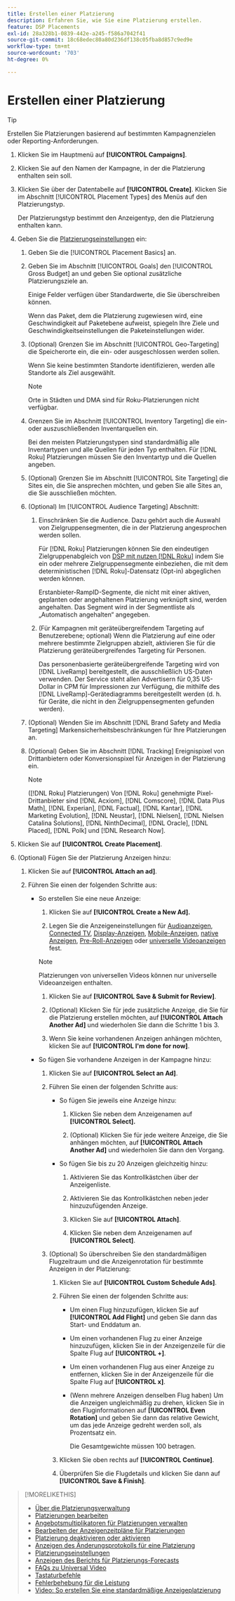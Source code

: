 ```yaml
---
title: Erstellen einer Platzierung
description: Erfahren Sie, wie Sie eine Platzierung erstellen.
feature: DSP Placements
exl-id: 28a328b1-0839-442e-a245-f586a7042f41
source-git-commit: 18c68edec80a80d236df138c05fba8d857c9ed9e
workflow-type: tm+mt
source-wordcount: '703'
ht-degree: 0%

---
```


# Erstellen einer Platzierung

>[!TIP]
>
>Erstellen Sie Platzierungen basierend auf bestimmten Kampagnenzielen oder Reporting-Anforderungen.

1. Klicken Sie im Hauptmenü auf **[!UICONTROL Campaigns]**.

1. Klicken Sie auf den Namen der Kampagne, in der die Platzierung enthalten sein soll.

1. Klicken Sie über der Datentabelle auf **[!UICONTROL Create]**. Klicken Sie im Abschnitt [!UICONTROL Placement Types] des Menüs auf den Platzierungstyp.

   Der Platzierungstyp bestimmt den Anzeigentyp, den die Platzierung enthalten kann.

1. Geben Sie die [Platzierungseinstellungen](placement-settings.md) ein:

   1. Geben Sie die [!UICONTROL Placement Basics] an.

   1. Geben Sie im Abschnitt [!UICONTROL Goals] den [!UICONTROL Gross Budget] an und geben Sie optional zusätzliche Platzierungsziele an.

      Einige Felder verfügen über Standardwerte, die Sie überschreiben können.

      Wenn das Paket, dem die Platzierung zugewiesen wird, eine Geschwindigkeit auf Paketebene aufweist, spiegeln Ihre Ziele und Geschwindigkeitseinstellungen die Paketeinstellungen wider.

   1. (Optional) Grenzen Sie im Abschnitt [!UICONTROL Geo-Targeting] die Speicherorte ein, die ein- oder ausgeschlossen werden sollen.

      Wenn Sie keine bestimmten Standorte identifizieren, werden alle Standorte als Ziel ausgewählt.

      >[!NOTE]
      >
      >Orte in Städten und DMA sind für Roku-Platzierungen nicht verfügbar.

   1. Grenzen Sie im Abschnitt [!UICONTROL Inventory Targeting] die ein- oder auszuschließenden Inventarquellen ein.

      Bei den meisten Platzierungstypen sind standardmäßig alle Inventartypen und alle Quellen für jeden Typ enthalten. Für [!DNL Roku] Platzierungen müssen Sie den Inventartyp und die Quellen angeben.

   1. (Optional) Grenzen Sie im Abschnitt [!UICONTROL Site Targeting] die Sites ein, die Sie ansprechen möchten, und geben Sie alle Sites an, die Sie ausschließen möchten.

   1. (Optional) Im [!UICONTROL Audience Targeting] Abschnitt:

      1. Einschränken Sie die Audience. Dazu gehört auch die Auswahl von Zielgruppensegmenten, die in der Platzierung angesprochen werden sollen.

         Für [!DNL Roku] Platzierungen können Sie den eindeutigen Zielgruppenabgleich von [DSP mit nutzen [!DNL Roku]](/help/dsp/inventory/roku-inventory.md) indem Sie ein oder mehrere Zielgruppensegmente einbeziehen, die mit dem deterministischen [!DNL Roku]-Datensatz (Opt-in) abgeglichen werden können.

         Erstanbieter-RampID-Segmente, die nicht mit einer aktiven, geplanten oder angehaltenen Platzierung verknüpft sind, werden angehalten. Das Segment wird in der Segmentliste als „Automatisch angehalten“ angegeben.

      1. (Für Kampagnen mit geräteübergreifendem Targeting auf Benutzerebene; optional) Wenn die Platzierung auf eine oder mehrere bestimmte Zielgruppen abzielt, aktivieren Sie für die Platzierung geräteübergreifendes Targeting für Personen.

         Das personenbasierte geräteübergreifende Targeting wird von [!DNL LiveRamp] bereitgestellt, die ausschließlich US-Daten verwenden. Der Service steht allen Advertisern für 0,35 US-Dollar in CPM für Impressionen zur Verfügung, die mithilfe des [!DNL LiveRamp]-Gerätediagramms bereitgestellt werden (d. h. für Geräte, die nicht in den Zielgruppensegmenten gefunden werden).

   1. (Optional) Wenden Sie im Abschnitt [!DNL Brand Safety and Media Targeting] Markensicherheitsbeschränkungen für Ihre Platzierungen an.

   1. (Optional) Geben Sie im Abschnitt [!DNL Tracking] Ereignispixel von Drittanbietern oder Konversionspixel für Anzeigen in der Platzierung ein.

      >[!NOTE]
      >
      >([!DNL Roku] Platzierungen) Von [!DNL Roku] genehmigte Pixel-Drittanbieter sind [!DNL Acxiom], [!DNL Comscore], [!DNL Data Plus Math], [!DNL Experian], [!DNL Factual], [!DNL Kantar], [!DNL Marketing Evolution], [!DNL Neustar], [!DNL Nielsen], [!DNL Nielsen Catalina Solutions], [!DNL NinthDecimal], [!DNL Oracle], [!DNL Placed], [!DNL Polk] und [!DNL Research Now].

1. Klicken Sie auf **[!UICONTROL Create Placement]**.

1. (Optional) Fügen Sie der Platzierung Anzeigen hinzu:

   1. Klicken Sie auf **[!UICONTROL Attach an ad]**.

   1. Führen Sie einen der folgenden Schritte aus:

      * So erstellen Sie eine neue Anzeige:

         1. Klicken Sie auf **[!UICONTROL Create a New Ad].**

         1. Legen Sie die Anzeigeneinstellungen für [Audioanzeigen](/help/dsp/campaign-management/ads/ad-settings-audio.md), [Connected TV](/help/dsp/campaign-management/ads/ad-settings-connected-tv.md), [Display-Anzeigen](/help/dsp/campaign-management/ads/ad-settings-display.md), [Mobile-Anzeigen](/help/dsp/campaign-management/ads/ad-settings-mobile.md), [native Anzeigen](/help/dsp/campaign-management/ads/ad-settings-native.md), [Pre-Roll-Anzeigen](/help/dsp/campaign-management/ads/ad-settings-pre-roll.md) oder [universelle Videoanzeigen](/help/dsp/campaign-management/ads/ad-settings-universal-video.md) fest.

        >[!NOTE]
        >
        >Platzierungen von universellen Videos können nur universelle Videoanzeigen enthalten.

         1. Klicken Sie auf **[!UICONTROL Save & Submit for Review]**.

         1. (Optional) Klicken Sie für jede zusätzliche Anzeige, die Sie für die Platzierung erstellen möchten, auf **[!UICONTROL Attach Another Ad]** und wiederholen Sie dann die Schritte 1 bis 3.

         1. Wenn Sie keine vorhandenen Anzeigen anhängen möchten, klicken Sie auf **[!UICONTROL I'm done for now]**.

      * So fügen Sie vorhandene Anzeigen in der Kampagne hinzu:

         1. Klicken Sie auf **[!UICONTROL Select an Ad]**.

         1. Führen Sie einen der folgenden Schritte aus:

            * So fügen Sie jeweils eine Anzeige hinzu:

               1. Klicken Sie neben dem Anzeigenamen auf **[!UICONTROL Select].**

               1. (Optional) Klicken Sie für jede weitere Anzeige, die Sie anhängen möchten, auf **[!UICONTROL Attach Another Ad]** und wiederholen Sie dann den Vorgang.

            * So fügen Sie bis zu 20 Anzeigen gleichzeitig hinzu:

               1. Aktivieren Sie das Kontrollkästchen über der Anzeigenliste.

               1. Aktivieren Sie das Kontrollkästchen neben jeder hinzuzufügenden Anzeige.

               1. Klicken Sie auf **[!UICONTROL Attach]**.

               1. Klicken Sie neben dem Anzeigenamen auf **[!UICONTROL Select]**.

         1. (Optional) So überschreiben Sie den standardmäßigen Flugzeitraum und die Anzeigenrotation für bestimmte Anzeigen in der Platzierung:

            1. Klicken Sie auf **[!UICONTROL Custom Schedule Ads]**.

            1. Führen Sie einen der folgenden Schritte aus:

               * Um einen Flug hinzuzufügen, klicken Sie auf **[!UICONTROL Add Flight]** und geben Sie dann das Start- und Enddatum an.

               * Um einen vorhandenen Flug zu einer Anzeige hinzuzufügen, klicken Sie in der Anzeigenzeile für die Spalte Flug auf **[!UICONTROL +]**.

               * Um einen vorhandenen Flug aus einer Anzeige zu entfernen, klicken Sie in der Anzeigenzeile für die Spalte Flug auf **[!UICONTROL x]**.

               * (Wenn mehrere Anzeigen denselben Flug haben) Um die Anzeigen ungleichmäßig zu drehen, klicken Sie in den Fluginformationen auf **[!UICONTROL Even Rotation]** und geben Sie dann das relative Gewicht, um das jede Anzeige gedreht werden soll, als Prozentsatz ein.

                 Die Gesamtgewichte müssen 100 betragen.

            1. Klicken Sie oben rechts auf **[!UICONTROL Continue]**.

            1. Überprüfen Sie die Flugdetails und klicken Sie dann auf **[!UICONTROL Save & Finish]**.

>[!MORELIKETHIS]
>
>* [Über die Platzierungsverwaltung](placement-about.md)
>* [Platzierungen bearbeiten](placement-edit.md)
>* [Angebotsmultiplikatoren für Platzierungen verwalten](placement-manage-bid-multipliers.md)
>* [Bearbeiten der Anzeigenzeitpläne für Platzierungen](placement-edit-ad-schedule.md)
>* [Platzierung deaktivieren oder aktivieren](placement-pause-activate.md)
>* [Anzeigen des Änderungsprotokolls für eine Platzierung](placement-change-log.md)
>* [Platzierungseinstellungen](placement-settings.md)
>* [Anzeigen des Berichts für Platzierungs-Forecasts](/help/dsp/campaign-management/reports/placement-forecast.md)
>* [FAQs zu Universal Video](/help/dsp/campaign-management/faq-universal-video.md)
>* [Tastaturbefehle](/help/dsp/campaign-management/reports/keyboard-shortcuts.md)
>* [Fehlerbehebung für die Leistung](/help/dsp/optimization/troubleshooting-performance.md)
>* [Video: So erstellen Sie eine standardmäßige Anzeigeplatzierung](https://video.tv.adobe.com/v/340454)
